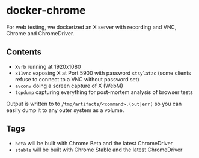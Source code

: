 # docker-chrome

For web testing, we dockerized an X server with recording and VNC, Chrome and ChromeDriver.

## Contents

 * `Xvfb` running at 1920x1080
 * `x11vnc` exposing X at Port 5900 with password `stsylatac` (some clients refuse to connect to a VNC without password set)
 * `avconv` doing a screen capture of X (WebM)
 * `tcpdump` capturing everything for post-mortem analysis of browser tests

Output is written to to `/tmp/artifacts/<command>.(out|err)` so you can easily dump it to any outer system as a volume.

## Tags

 * `beta` will be built with Chrome Beta and the latest ChromeDriver
 * `stable` will be built with Chrome Stable and the latest ChromeDriver
